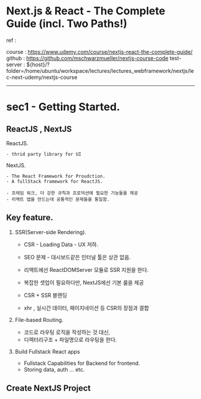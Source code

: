 

# Next.js & React - The Complete Guide (incl. Two Paths!)

ref : 

course : https://www.udemy.com/course/nextjs-react-the-complete-guide/ 
github : https://github.com/mschwarzmueller/nextjs-course-code
test-server : ${host}/?folder=/home/ubuntu/workspace/lectures/lectures_webframework/nextjs/lec-next-udemy/nextjs-course

---

# sec1 - Getting Started. 

## ReactJS , NextJS

ReactJS.

    - thrid party library for UI 


NextJS. 

    - The React Framework for Proudction. 
    - A fullStack framework for ReactJS. 

    - 프레임 워크, 더 강한 규칙과 프로덕션에 필요한 기능들을 제공  
    - 리액트 앱을 만드는데 공통적인 문제들을 통일함.  

## Key feature. 

1. SSR(Server-side Rendering). 

    - CSR - Loading Data - UX 저하.  
    - SEO 문제 - 대시보드같은 인터널 툴은 상관 없음.   
    - 리액트에선 ReactDOMServer 모듈로 SSR 지원을 한다.  
    - 복잡한 셋업이 필요하다만, NextJS에선 기본 룰을 제공  

    - CSR + SSR 블랜딩  
    - xhr , 실시간 데이터, 페이지네이션 등 CSR의 장점과 결합  

2. File-based Routing. 

    - 코드로 라우팅 로직을 작성하는 것 대신, 
    - 디렉터리구조 + 파일명으로 라우팅을 한다.  

3. Build Fullstack React apps

    - Fullstack Capabilities for Backend for frontend. 
    - Storing data, auth ... etc. 


## Create NextJS Project  






